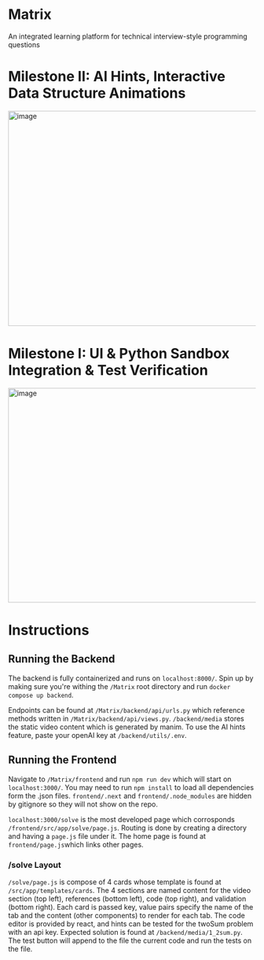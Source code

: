 # Matrix
An integrated learning platform for technical interview-style programming questions
# Milestone II: AI Hints, Interactive Data Structure Animations

<img width="953" height="437" alt="image" src="https://github.com/user-attachments/assets/559403b0-bd68-44a4-a4ec-426d3f1d1c78" />

# Milestone I: UI & Python Sandbox Integration & Test Verification

<img width="959" height="436" alt="image" src="https://github.com/user-attachments/assets/18881a97-72fd-405b-a048-dc6a8d7d51c5" />

# Instructions
## Running the Backend
The backend is fully containerized and runs on ```localhost:8000/```. Spin up by making sure you're withing the ```/Matrix``` root directory and run ```docker compose up backend```. 

Endpoints can be found at ```/Matrix/backend/api/urls.py``` which reference methods written in ```/Matrix/backend/api/views.py```. ```/backend/media``` stores the static video content which is generated by manim. To use the AI hints feature, paste your openAI key at ```/backend/utils/.env```.

## Running the Frontend
Navigate to ```/Matrix/frontend``` and run ```npm run dev``` which will start on ```localhost:3000/```. You may need to run ```npm install``` to load all dependencies form the .json files. ```frontend/.next``` and  ```frontend/.node_modules``` are hidden by gitignore so they will not show on the repo.  

```localhost:3000/solve``` is the most developed page which corrosponds ```/frontend/src/app/solve/page.js```. Routing is done by creating a directory and having a ```page.js``` file under it. The home page is found at ```frontend/page.js```which links other pages.

### /solve Layout
```/solve/page.js``` is compose of 4 cards whose template is found at ```/src/app/templates/cards```. The 4 sections are named content for the video section (top left), references (bottom left), code (top right), and validation (bottom right). Each card is passed key, value pairs specify the name of the tab and the content (other components) to render for each tab. The code editor is provided by react, and hints can be tested for the twoSum problem with an api key. Expected solution is found at ```/backend/media/1_2sum.py```. The test button will append to the file the current code and run the tests on the file.
